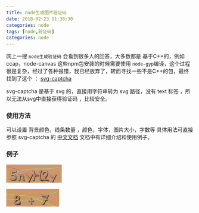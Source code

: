 ```yaml
---
title: node生成图片验证码
date: 2018-02-23 11:38:30
categories: node
tags: [node,验证码]
categories: node
---
```


网上一搜 `node生成验证码` 会看到很多人的回答，大多数都是 基于C++的，例如 ccap，node-canvas 这些npm包安装的时候需要使用 `node-gyp`编译，这个过程很是复杂，经过了各种报错，我已经放弃了，转而寻找一些不是C++的包，最终找到了这个 ： [svg-captcha](https://github.com/lemonce/svg-captcha)

<!-- more -->

svg-captcha 是基于 svg 的，直接用字符串转为 svg 路径，没有 text 标签 ，所以无法从svg中直接获得验证码 ，比较安全。

### 使用方法

可以设置 背景颜色，线条数量 ，颜色，字体，图片大小，字数等
具体用法可直接参照 svg-captcha 的 [中文文档](https://github.com/lemonce/svg-captcha/blob/master/README_CN.md)
文档中有详细介绍和使用例子。

### 例子

![例子1](/images/yzm1.png)

![例子1](/images/yzm2.png)
